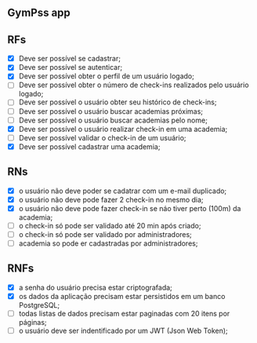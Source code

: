 ## GymPss app

## RFs

- [x] Deve ser possível se cadastrar;
- [x] Deve ser possível se autenticar;
- [x] Deve ser possível obter o perfil de um usuário logado;
- [ ] Deve ser possível obter o número de check-ins realizados pelo usuário logado;
- [ ] Deve ser possível o usuário obter seu histórico de check-ins;
- [ ] Deve ser possível o usuário buscar academias próximas;
- [ ] Deve ser possível o usuário buscar academias pelo nome;
- [x] Deve ser possível o usuário realizar check-in em uma academia;
- [ ] Deve ser possível validar o check-in de um usuário;
- [x] Deve ser possível cadastrar uma academia;

## RNs

- [x] o usuário não deve poder se cadatrar com um e-mail duplicado;
- [x] o usuário não deve pode fazer 2 check-in no mesmo dia;
- [x] o usuário não deve pode fazer check-in se náo tiver perto (100m) da academia;
- [ ] o check-in só pode ser validado até 20 min após criado;
- [ ] o check-in só pode ser validado por administradores;
- [ ] academia so pode er cadastradas por  administradores;

## RNFs

- [x] a senha do usuário precisa estar criptografada;
- [x] os dados da aplicação precisam estar persistidos em um banco PostgreSQL;
- [ ] todas listas de dados precisam estar paginadas com 20 itens por páginas;
- [ ] o usuário deve ser  indentificado por um JWT (Json Web Token);